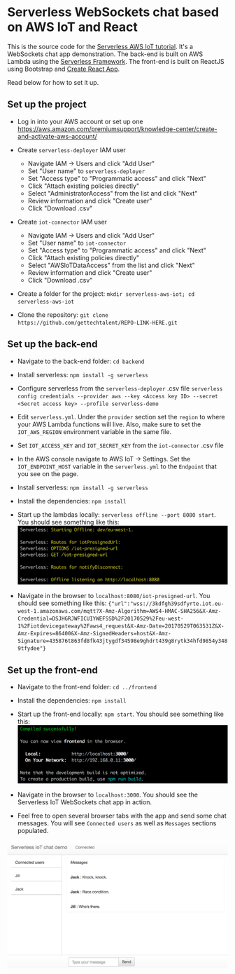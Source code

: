 # Serverless WebSockets chat based on AWS IoT and React

This is the source code for the [Serverless AWS IoT tutorial](http://gettechtalent.com/blog/tutorial-real-time-frontend-updates-with-react-serverless-and-websockets-on-aws-iot.html#react). It's a WebSockets chat app demonstration. The back-end is built on AWS Lambda using the [Serverless Framework](https://serverless.com/). The front-end is built on ReactJS using Bootstrap and [Create React App](https://github.com/facebookincubator/create-react-app).

Read below for how to set it up.

## Set up the project

- Log in into your AWS account or set up one https://aws.amazon.com/premiumsupport/knowledge-center/create-and-activate-aws-account/

- Create `serverless-deployer` IAM user
  - Navigate IAM -> Users and click "Add User"
  - Set "User name" to `serverless-deployer`
  - Set "Access type" to "Programmatic access" and click "Next"
  - Click "Attach existing policies directly"
  - Select "AdministratorAccess" from the list and click "Next"
  - Review information and click "Create user"
  - Click "Download .csv"

- Create `iot-connector` IAM user
  - Navigate IAM -> Users and click "Add User"
  - Set "User name" to `iot-connector`
  - Set "Access type" to "Programmatic access" and click "Next"
  - Click "Attach existing policies directly"
  - Select "AWSIoTDataAccess" from the list and click "Next"
  - Review information and click "Create user"
  - Click "Download .csv"

- Create a folder for the project: `mkdir serverless-aws-iot; cd serverless-aws-iot`

- Clone the repository: `git clone https://github.com/gettechtalent/REPO-LINK-HERE.git`

## Set up the back-end

- Navigate to the back-end folder: `cd backend`

- Install serverless: `npm install -g serverless`

- Configure serverless from the `serverless-deployer` .csv file
`serverless config credentials --provider aws --key <Access key ID> --secret <Secret access key> --profile serverless-demo`

- Edit `serverless.yml`. Under the `provider` section set the `region` to where your AWS Lambda functions will live. Also, make sure to set the `IOT_AWS_REGION` environment variable in the same file.

- Set `IOT_ACCESS_KEY` and `IOT_SECRET_KEY` from the `iot-connector` .csv file

- In the AWS console navigate to AWS IoT -> Settings. Set the `IOT_ENDPOINT_HOST` variable in the `serverless.yml` to the `Endpoint` that you see on the page.

- Install serverless: `npm install -g serverless`

- Install the dependencies: `npm install`

- Start up the lambdas locally: `serverless offline --port 8080 start`. You should see something like this:
![Alt text](/frontend/public/backend-start.png?raw=true "Offline listening on http://localhost:8080")

- Navigate in the browser to `localhost:8080/iot-presigned-url`. You should see something like this:
`{"url":"wss://3kdfgh39sdfyrte.iot.eu-west-1.amazonaws.com/mqtt?X-Amz-Algorithm=AWS4-HMAC-SHA256&X-Amz-Credential=DSJHGRJWFICUIYWEFSSD%2F20170529%2Feu-west-1%2Fiotdevicegateway%2Faws4_request&X-Amz-Date=20170529T063531Z&X-Amz-Expires=86400&X-Amz-SignedHeaders=host&X-Amz-Signature=435876t863fd8fk43jtygdf34598e9ghdrt439g8rytk34hfd9854y3489tfydee"}`

## Set up the front-end

- Navigate to the front-end folder: `cd ../frontend`

- Install the dependencies: `npm install`

- Start up the front-end locally: `npm start`. You should see something like this:
![Alt text](/frontend/public/frontend-start.png?raw=true "Compiled successfully!")

- Navigate in the browser to `localhost:3000`. You should see the Serverless IoT WebSockets chat app in action.

- Feel free to open several browser tabs with the app and send some chat messages. You will see `Connected users` as well as `Messages` sections populated.

![Alt text](/frontend/public/chat-window.png?raw=true "Chat app screenshot")
